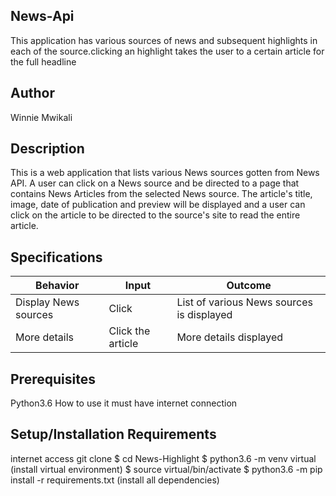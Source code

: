 ## News-Api
 This application has various sources of news and subsequent highlights in each of the source.clicking an highlight takes the user to a certain article for the full headline

## Author
Winnie Mwikali

## Description
This is a web application that lists various News sources gotten from News API. A user can click on a News source and be directed to a page that contains News Articles from the selected News source. The article's title, image, date of publication and preview will be displayed and a user can click on the article to be directed to the source's site to read the entire article.

## Specifications
|Behavior|	Input	|Outcome|
|---------|----------|--------|
|Display News sources	|Click	|List of various News sources is displayed|
|More details| Click the article| More details displayed|


## Prerequisites
Python3.6
How to use it
must have internet connection

## Setup/Installation Requirements
internet access
git clone 
$ cd News-Highlight
$ python3.6 -m venv virtual (install virtual environment)
$ source virtual/bin/activate
$ python3.6 -m pip install -r requirements.txt (install all dependencies)
